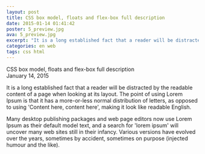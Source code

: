 ```yaml
---
layout: post
title: CSS box model, floats and flex-box full description
date: 2015-01-14 01:41:42
poster: 5_preview.jpg
ava: 5_preview.jpg
excerpt: "It is a long established fact that a reader will be distracted by the readable content of a page when looking at its layout"
categories: en web
tags: css html
---
```


<div class="title" data-poster="5_preview.jpg">CSS box model, floats and flex-box full description</div>
<div class="date">January 14, 2015</div>

It is a long established fact that a reader will be distracted by the readable content of a page when looking at its layout. The point of using Lorem Ipsum is that it has a more-or-less normal distribution of letters, as opposed to using 'Content here, content here', making it look like readable English.

Many desktop publishing packages and web page editors now use Lorem Ipsum as their default model text, and a search for 'lorem ipsum' will uncover many web sites still in their infancy. Various versions have evolved over the years, sometimes by accident, sometimes on purpose (injected humour and the like).